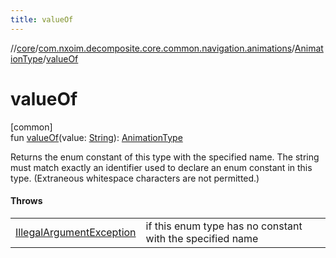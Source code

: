 ```yaml
---
title: valueOf
---
```

//[core](../../../index.html)/[com.nxoim.decomposite.core.common.navigation.animations](../index.html)/[AnimationType](index.html)/[valueOf](value-of.html)



# valueOf



[common]\
fun [valueOf](value-of.html)(value: [String](https://kotlinlang.org/api/latest/jvm/stdlib/kotlin/-string/index.html)): [AnimationType](index.html)



Returns the enum constant of this type with the specified name. The string must match exactly an identifier used to declare an enum constant in this type. (Extraneous whitespace characters are not permitted.)



#### Throws


| | |
|---|---|
| [IllegalArgumentException](https://kotlinlang.org/api/latest/jvm/stdlib/kotlin/-illegal-argument-exception/index.html) | if this enum type has no constant with the specified name |



